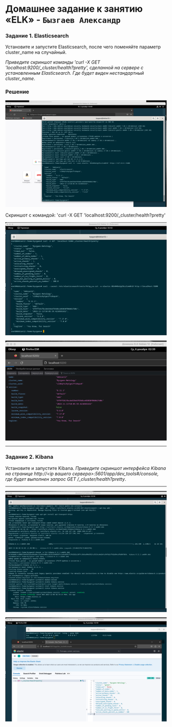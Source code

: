 # Домашнее задание к занятию «ELK» - `Бызгаев Александр`

### Задание 1. Elasticsearch 

Установите и запустите Elasticsearch, после чего поменяйте параметр cluster_name на случайный. 

*Приведите скриншот команды 'curl -X GET 'localhost:9200/_cluster/health?pretty', сделанной на сервере с установленным Elasticsearch. Где будет виден нестандартный cluster_name*.

### Решение

![image](https://github.com/Byzgaev-I/ELK/blob/main/Elastic%20-1.png)

Скриншот с командой: 'curl -X GET 'localhost:9200/_cluster/health?pretty'

![image](https://github.com/Byzgaev-I/ELK/blob/main/Elastic-2.png)

![image](https://github.com/Byzgaev-I/ELK/blob/main/Elastic-3.png)

---

### Задание 2. Kibana

Установите и запустите Kibana.
*Приведите скриншот интерфейса Kibana на странице http://<ip вашего сервера>:5601/app/dev_tools#/console, где будет выполнен запрос GET /_cluster/health?pretty*.

---

![image](https://github.com/Byzgaev-I/ELK/blob/main/Kibana-1.png)

![image](https://github.com/Byzgaev-I/ELK/blob/main/Kibana-2.png)
